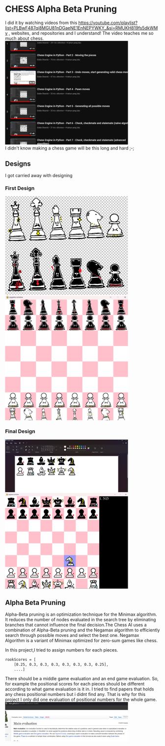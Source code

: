 # CHESS Alpha Beta Pruning
I did it by watching videos from this https://youtube.com/playlist?list=PLBwF487qi8MGU81nDGaeNE1EnNEPYWKY_&si=RMUKH819fs5dkWMv , websites, and repositories and I understand!
The video teaches me so much about chess.
<img src="vid.png" width="400"/>  
I didn't know making a chess game will be this long and hard ;-;
## Designs
I got carried away with designing
### First Design
<img src="chess1.png" width="400"/>  

<img src="chess2.png" width="400"/>     

### Final Design
<img src="chess3.png" width="400"/>  

<img src="chess3.5.png" width="400"/>   

## Alpha Beta Pruning
Alpha-Beta pruning is an optimization technique for the Minimax algorithm. It reduces the number of nodes evaluated in the search tree by eliminating branches that cannot influence the final decision.The Chess AI uses a combination of Alpha-Beta pruning and the Negamax algorithm to efficiently search through possible moves and select the best one. Negamax Algorithm is a variant of Minimax optimized for zero-sum games like chess.

In this project,I tried to assign numbers for each pieces. 
```
rookScores = [
    [0.25, 0.3, 0.3, 0.3, 0.3, 0.3, 0.3, 0.25],
    ....]
```

There should be a middle game evaluation and an end game evaluation. So, for example the positional scores for each pieces should be different according to what game evaluation is it in. I tried to find papers that holds any chess positional numbers but i didnt find any. That is why for this project I only did one evaluation of positional numbers for the whole game.
<img src="chess4.png" width="400"/>   



